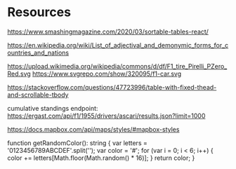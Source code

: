 # Resources

https://www.smashingmagazine.com/2020/03/sortable-tables-react/

https://en.wikipedia.org/wiki/List_of_adjectival_and_demonymic_forms_for_countries_and_nations

https://upload.wikimedia.org/wikipedia/commons/d/df/F1_tire_Pirelli_PZero_Red.svg
https://www.svgrepo.com/show/320095/f1-car.svg

https://stackoverflow.com/questions/47723996/table-with-fixed-thead-and-scrollable-tbody

cumulative standings endpoint:
https://ergast.com/api/f1/1955/drivers/ascari/results.json?limit=1000

https://docs.mapbox.com/api/maps/styles/#mapbox-styles


function getRandomColor(): string {
  var letters = '0123456789ABCDEF'.split('');
  var color = '#';
  for (var i = 0; i < 6; i++) {
    color += letters[Math.floor(Math.random() * 16)];
  }
  return color;
}